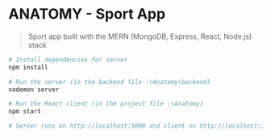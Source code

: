 # ANATOMY - Sport App

> Sport app built with the MERN (MongoDB, Express, React, Node.js) stack

```bash
# Install dependencies for server
npm install

# Run the server (in the backend file :\Anatomy\backend)
nodemon server

# Run the React client (in the project file :\Anatomy)
npm start

# Server runs on http://localhost:5000 and client on http://localhost:3000
```
